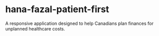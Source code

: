# hana-fazal-patient-first
A responsive application designed to help Canadians  plan finances for unplanned healthcare costs.
